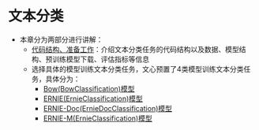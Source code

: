 # 文本分类

- 本章分为两部分进行讲解：
  - [代码结构、准备工作](./readme_code.md)：介绍文本分类任务的代码结构以及数据、模型结构、预训练模型下载、评估指标等信息
  - 选择具体的模型训练文本分类任务，文心预置了4类模型训练文本分类任务，具体分为：
    - [Bow(BowClassification)模型](./readme_bow.md)
    - [ERNIE(ErnieClassification)模型](readme_ERNIE.md)
    - [ERNIE-Doc(ErnieDocClassification)模型](./readme_Doc.md)
    - [ERNIE-M(ErnieClassification)模型](./readme_m.md)